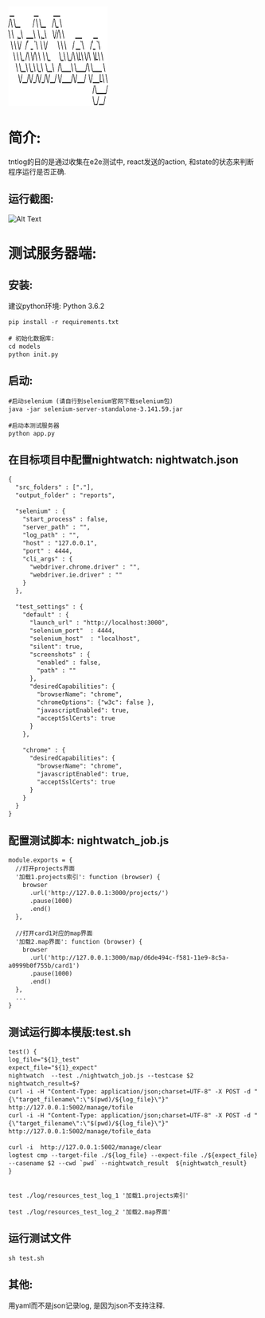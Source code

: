 
<img src="./tntlog.png" width="200" height="200" />

# 简介:
tntlog的目的是通过收集在e2e测试中, react发送的action, 和state的状态来判断程序运行是否正确.

## 运行截图:
![Alt Text](./sample2.gif)


# 测试服务器端:
## 安装:
建议python环境: Python 3.6.2

```
pip install -r requirements.txt

# 初始化数据库:
cd models
python init.py
```

## 启动:
```
#启动selenium (请自行到selenium官网下载selenium包)
java -jar selenium-server-standalone-3.141.59.jar

#启动本测试服务器
python app.py
```

## 在目标项目中配置nightwatch: nightwatch.json
```
{
  "src_folders" : ["."],
  "output_folder" : "reports",

  "selenium" : {
    "start_process" : false,
    "server_path" : "",
    "log_path" : "",
    "host" : "127.0.0.1",
    "port" : 4444,
    "cli_args" : {
      "webdriver.chrome.driver" : "",
      "webdriver.ie.driver" : ""
    }
  },

  "test_settings" : {
    "default" : {
      "launch_url" : "http://localhost:3000",
      "selenium_port"  : 4444,
      "selenium_host"  : "localhost",
      "silent": true,
      "screenshots" : {
        "enabled" : false,
        "path" : ""
      },
      "desiredCapabilities": {
        "browserName": "chrome",
        "chromeOptions": {"w3c": false },
        "javascriptEnabled": true,
        "acceptSslCerts": true
      }
    },

    "chrome" : {
      "desiredCapabilities": {
        "browserName": "chrome",
        "javascriptEnabled": true,
        "acceptSslCerts": true
      }
    }
  }
}
```

## 配置测试脚本: nightwatch_job.js
```
module.exports = {
  //打开projects界面
  '加载1.projects索引': function (browser) {
    browser
      .url('http://127.0.0.1:3000/projects/')
      .pause(1000)
      .end()
  },

  //打开card1对应的map界面
  '加载2.map界面': function (browser) {
    browser
      .url('http://127.0.0.1:3000/map/d6de494c-f581-11e9-8c5a-a0999b0f755b/card1')
      .pause(1000)
      .end()
  },
  ...
}

```

## 测试运行脚本模版:test.sh
```
test() {
log_file="${1}_test"
expect_file="${1}_expect"
nightwatch  --test ./nightwatch_job.js --testcase $2
nightwatch_result=$?
curl -i -H "Content-Type: application/json;charset=UTF-8" -X POST -d "{\"target_filename\":\"$(pwd)/${log_file}\"}" http://127.0.0.1:5002/manage/tofile
curl -i -H "Content-Type: application/json;charset=UTF-8" -X POST -d "{\"target_filename\":\"$(pwd)/${log_file}\"}" http://127.0.0.1:5002/manage/tofile_data

curl -i  http://127.0.0.1:5002/manage/clear
logtest cmp --target-file ./${log_file} --expect-file ./${expect_file} --casename $2 --cwd `pwd` --nightwatch_result  ${nightwatch_result}
}


test ./log/resources_test_log_1 '加载1.projects索引'

test ./log/resources_test_log_2 '加载2.map界面'

```

## 运行测试文件
```
sh test.sh
```

## 其他:
用yaml而不是json记录log, 是因为json不支持注释.




